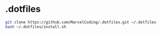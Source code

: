 # .dotfiles

```bash
git clone https://github.com/MarcelCoding/.dotfiles.git ~/.dotfiles
bash ~/.dotfiles/install.sh
```